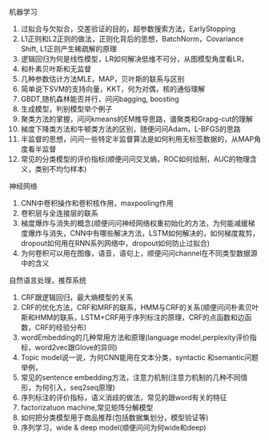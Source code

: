 机器学习

1. 过拟合与欠拟合，交差验证的目的，超参数搜索方法，EarlyStopping
2. L1正则和L2正则的做法，正则化背后的思想，BatchNorm，Covariance Shift, L1正则产生稀疏解的原理
3. 逻辑回归为何是线性模型，LR如何解决低维不可分，从图模型角度看LR，
4. 和朴素贝叶斯和无监督
5. 几种参数估计方法MLE，MAP，贝叶斯的联系与区别
6. 简单说下SVM的支持向量，KKT，何为对偶，核的通俗理解
7. GBDT,随机森林能否并行，问问bagging, boosting
8. 生成模型，判别模型举个例子
9. 聚类方法的掌握，问问kmeans的EM推导思路，谱聚类和Grapg-cut的理解
10. 梯度下降类方法和牛顿类方法的区别，随便问问Adam，L-BFGS的思路
11. 半监督的思想，问问一些特定半监督算法是如何利用无标签数据的，从MAP角度看半监督
12. 常见的分类模型的评价指标\(顺便问问交叉熵，ROC如何绘制，AUC的物理含义，类别不均匀样本\)

神经网络

1. CNN中卷积操作和卷积核作用，maxpooling作用
2. 卷积层与全连接层的联系
3. 梯度爆炸与消失的概念\(顺便问问神经网络权重初始化的方法，为何能减缓梯度爆炸与消失，CNN中有哪些解决方法，LSTM如何解决的，如何梯度裁剪，dropout如何用在RNN系列网络中，dropout如何防止过拟合\)
4. 为何卷积可以用在图像，语音，语句上，顺便问问channel在不同类型数据源中的含义

自然语言处理，推荐系统

1. CRF跟逻辑回归，最大熵模型的关系
2. CRF的优化方法，CRF和MRF的联系，HMM与CRF的关系\(顺便问问朴素贝叶斯和HMM的联系，LSTM+CRF用于序列标注的原理，CRF的点函数和边函数，CRF的经验分布\)
3. wordEmbedding的几种常用方法和原理\(language model,perplexity评价指标，word2vec跟Glove的异同\)
4. Topic model说一说，为何CNN能用在文本分类，syntactic 和semantic问题举例，
5. 常见的sentence embedding方法，注意力机制\(注意力机制的几种不同情形，为何引入，seq2seq原理\)
6. 序列标注的评价指标，语义消歧的做法，常见的跟word有关的特征
7. factorizatuon machine,常见矩阵分解模型
8. 如何把分类模型用于商品推荐\(包括数据集划分，模型验证等\)
9. 序列学习，wide
   &
   deep model\(顺便问问为何wide和deep\)

  


